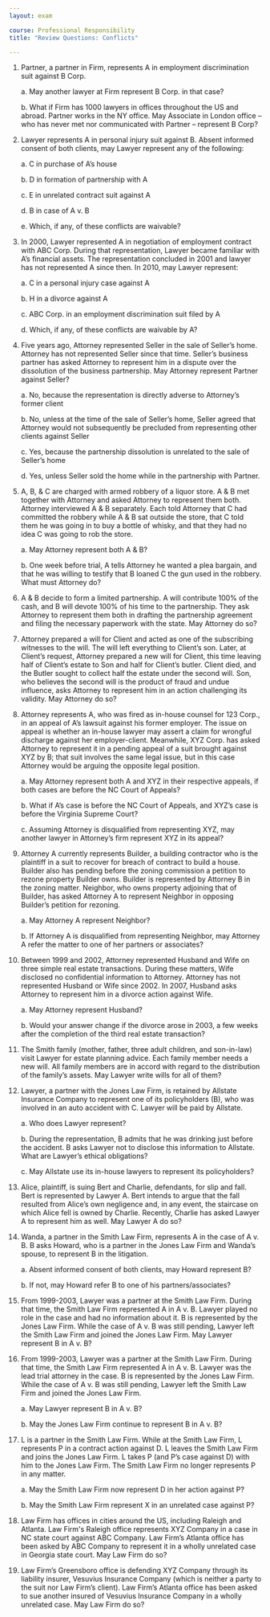 ```yaml
---
layout: exam

course: Professional Responsibility
title: "Review Questions: Conflicts"

---
```


1. Partner, a partner in Firm, represents A in employment discrimination suit against B Corp.
    
    a. May another lawyer at Firm represent B Corp. in that case?
    
    b. What if Firm has 1000 lawyers in offices throughout the US and abroad. Partner works in the NY office. May Associate in London office – who has never met nor communicated with Partner – represent B Corp?

2. Lawyer represents A in personal injury suit against B. Absent informed consent of both clients, may Lawyer represent any of the following:
    
    a. C in purchase of A’s house
    
    b. D in formation of partnership with A
    
    c. E in unrelated contract suit against A
    
    d. B in case of A v. B
    
    e. Which, if any, of these conflicts are waivable?

3. In 2000, Lawyer represented A in negotiation of employment contract with ABC Corp. During that representation, Lawyer became familiar with A’s financial assets. The representation concluded in 2001 and lawyer has not represented A since then. In 2010, may Lawyer represent:
    
    a. C in a personal injury case against A
    
    b. H in a divorce against A
    
    c. ABC Corp. in an employment discrimination suit filed by A
    
    d. Which, if any, of these conflicts are waivable by A?

4. Five years ago, Attorney represented Seller in the sale of Seller’s home. Attorney has not represented Seller since that time. Seller’s business partner has asked Attorney to represent him in a dispute over the dissolution of the business partnership. May Attorney represent Partner against Seller?
    
    a. No, because the representation is directly adverse to Attorney’s former client
    
    b. No, unless at the time of the sale of Seller’s home, Seller agreed that Attorney would not subsequently be precluded from representing other clients against Seller
    
    c. Yes, because the partnership dissolution is unrelated to the sale of Seller’s home
    
    d. Yes, unless Seller sold the home while in the partnership with Partner.

5. A, B, & C are charged with armed robbery of a liquor store. A & B met together with Attorney and asked Attorney to represent them both. Attorney interviewed A & B separately. Each told Attorney that C had committed the robbery while A & B sat outside the store, that C told them he was going in to buy a bottle of whisky, and that they had no idea C was going to rob the store.
    
    a. May Attorney represent both A & B?
    
    b. One week before trial, A tells Attorney he wanted a plea bargain, and that he was willing to testify that B loaned C the gun used in the robbery. What must Attorney do?

6. A & B decide to form a limited partnership. A will contribute 100% of the cash, and B will devote 100% of his time to the partnership. They ask Attorney to represent them both in drafting the partnership agreement and filing the necessary paperwork with the state. May Attorney do so?

7. Attorney prepared a will for Client and acted as one of the subscribing witnesses to the will. The will left everything to Client’s son. Later, at Client’s request, Attorney prepared a new will for Client, this time leaving half of Client’s estate to Son and half for Client’s butler. Client died, and the Butler sought to collect half the estate under the second will. Son, who believes the second will is the product of fraud and undue influence, asks Attorney to represent him in an action challenging its validity. May Attorney do so?

8. Attorney represents A, who was fired as in-house counsel for 123 Corp., in an appeal of A’s lawsuit against his former employer. The issue on appeal is whether an in-house lawyer may assert a claim for wrongful discharge against her employer-client. Meanwhile, XYZ Corp. has asked Attorney to represent it in a pending appeal of a suit brought against XYZ by B; that suit involves the same legal issue, but in this case Attorney would be arguing the opposite legal position.
    
    a. May Attorney represent both A and XYZ in their respective appeals, if both cases are before the NC Court of Appeals?
    
    b. What if A’s case is before the NC Court of Appeals, and XYZ’s case is before the Virginia Supreme Court?
    
    c. Assuming Attorney is disqualified from representing XYZ, may another lawyer in Attorney’s firm represent XYZ in its appeal?

9. Attorney A currently represents Builder, a building contractor who is the plaintiff in a suit to recover for breach of contract to build a house. Builder also has pending before the zoning commission a petition to rezone property Builder owns. Builder is represented by Attorney B in the zoning matter. Neighbor, who owns property adjoining that of Builder, has asked Attorney A to represent Neighbor in opposing Builder’s petition for rezoning.
    
    a. May Attorney A represent Neighbor?
    
    b. If Attorney A is disqualified from representing Neighbor, may Attorney A refer the matter to one of her partners or associates?

10. Between 1999 and 2002, Attorney represented Husband and Wife on three simple real estate transactions. During these matters, Wife disclosed no confidential information to Attorney. Attorney has not represented Husband or Wife since 2002. In 2007, Husband asks Attorney to represent him in a divorce action against Wife.
    
    a. May Attorney represent Husband?
    
    b. Would your answer change if the divorce arose in 2003, a few weeks after the completion of the third real estate transaction?

11. The Smith family (mother, father, three adult children, and son-in-law) visit Lawyer for estate planning advice. Each family member needs a new will. All family members are in accord with regard to the distribution of the family’s assets. May Lawyer write wills for all of them?

12. Lawyer, a partner with the Jones Law Firm, is retained by Allstate Insurance Company to represent one of its policyholders (B), who was involved in an auto accident with C. Lawyer will be paid by Allstate.
    
    a. Who does Lawyer represent?
    
    b. During the representation, B admits that he was drinking just before the accident. B asks Lawyer not to disclose this information to Allstate. What are Lawyer’s ethical obligations?
    
    c. May Allstate use its in-house lawyers to represent its policyholders?

13. Alice, plaintiff, is suing Bert and Charlie, defendants, for slip and fall. Bert is represented by Lawyer A. Bert intends to argue that the fall resulted from Alice’s own negligence and, in any event, the staircase on which Alice fell is owned by Charlie. Recently, Charlie has asked Lawyer A to represent him as well. May Lawyer A do so?

14. Wanda, a partner in the Smith Law Firm, represents A in the case of A v. B. B asks Howard, who is a partner in the Jones Law Firm and Wanda’s spouse, to represent B in the litigation.
    
    a. Absent informed consent of both clients, may Howard represent B?
    
    b. If not, may Howard refer B to one of his partners/associates?

15. From 1999-2003, Lawyer was a partner at the Smith Law Firm. During that time, the Smith Law Firm represented A in A v. B. Lawyer played no role in the case and had no information about it. B is represented by the Jones Law Firm. While the case of A v. B was still pending, Lawyer left the Smith Law Firm and joined the Jones Law Firm. May Lawyer represent B in A v. B?

16. From 1999-2003, Lawyer was a partner at the Smith Law Firm. During that time, the Smith Law Firm represented A in A v. B. Lawyer was the lead trial attorney in the case. B is represented by the Jones Law Firm. While the case of A v. B was still pending, Lawyer left the Smith Law Firm and joined the Jones Law Firm.
    
    a. May Lawyer represent B in A v. B?
    
    b. May the Jones Law Firm continue to represent B in A v. B?

17. L is a partner in the Smith Law Firm. While at the Smith Law Firm, L represents P in a contract action against D. L leaves the Smith Law Firm and joins the Jones Law Firm. L takes P (and P’s case against D) with him to the Jones Law Firm. The Smith Law Firm no longer represents P in any matter.
    
    a. May the Smith Law Firm now represent D in her action against P?
    
    b. May the Smith Law Firm represent X in an unrelated case against P?

18. Law Firm has offices in cities around the US, including Raleigh and Atlanta. Law Firm's Raleigh office represents XYZ Company in a case in NC state court against ABC Company. Law Firm’s Atlanta office has been asked by ABC Company to represent it in a wholly unrelated case in Georgia state court. May Law Firm do so?

19. Law Firm’s Greensboro office is defending XYZ Company through its liability insurer, Vesuvius Insurance Company (which is neither a party to the suit nor Law Firm’s client). Law Firm’s Atlanta office has been asked to sue another insured of Vesuvius Insurance Company in a wholly unrelated case. May Law Firm do so?
